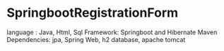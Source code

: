 # SpringbootRegistrationForm
language : Java, Html, Sql
Framework: Springboot and Hibernate
Maven Dependencies: jpa, Spring Web, h2 database, apache tomcat

